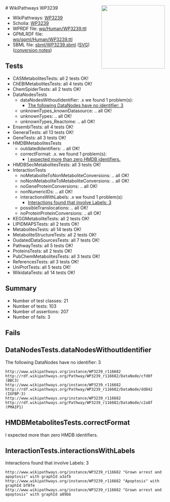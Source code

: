 <img style="float: right; width: 200px" src="../logo.png" />
# WikiPathways WP3239

* WikiPathways: [WP3239](https://identifiers.org/wikipathways:WP3239)
* Scholia: [WP3239](https://scholia.toolforge.org/wikipathways/WP3239)
* WPRDF file: [wp/Human/WP3239.ttl](../wp/Human/WP3239.ttl)
* GPMLRDF file: [wp/gpml/Human/WP3239.ttl](../wp/gpml/Human/WP3239.ttl)
* SBML file: [sbml/WP3239.sbml](../sbml/WP3239.sbml) ([SVG](../sbml/WP3239.svg)) ([conversion notes](../sbml/WP3239.txt))

## Tests
* CASMetabolitesTests: all 2 tests OK!
* ChEBIMetabolitesTests: all 4 tests OK!
* ChemSpiderTests: all 2 tests OK!
* DataNodesTests
    * dataNodesWithoutIdentifier: .x we found 1 problem(s):
        * [The following DataNodes have no identifier: 3](#d2d32fa2)
    * unknownTypes_knownDatasource: .. all OK!
    * unknownTypes: .. all OK!
    * unknownTypes_Reactome: .. all OK!
* EnsemblTests: all 4 tests OK!
* GeneralTests: all 13 tests OK!
* GeneTests: all 3 tests OK!
* HMDBMetabolitesTests
    * outdatedIdentifiers: .. all OK!
    * correctFormat: .x. we found 1 problem(s):
        * [I expected more than zero HMDB identifiers.](#ad154c1e)
* HMDBSecMetabolitesTests: all 3 tests OK!
* InteractionTests
    * noMetaboliteToNonMetaboliteConversions: .. all OK!
    * noNonMetaboliteToMetaboliteConversions: .. all OK!
    * noGeneProteinConversions: .. all OK!
    * nonNumericIDs: .. all OK!
    * interactionsWithLabels: .x we found 1 problem(s):
        * [Interactions found that involve Labels: 3](#630d267a)
    * possibleTranslocations: .. all OK!
    * noProteinProteinConversions: .. all OK!
* KEGGMetaboliteTests: all 2 tests OK!
* LIPIDMAPSTests: all 2 tests OK!
* MetabolitesTests: all 14 tests OK!
* MetaboliteStructureTests: all 2 tests OK!
* OudatedDataSourcesTests: all 7 tests OK!
* PathwayTests: all 5 tests OK!
* ProteinsTests: all 2 tests OK!
* PubChemMetabolitesTests: all 3 tests OK!
* ReferencesTests: all 3 tests OK!
* UniProtTests: all 5 tests OK!
* WikidataTests: all 14 tests OK!


## Summary

* Number of test classes: 21
* Number of tests: 103
* Number of assertions: 207
* Number of fails: 3

## Fails

<a name="d2d32fa2" />

## DataNodesTests.dataNodesWithoutIdentifier

The following DataNodes have no identifier: 3
```
http://www.wikipathways.org/instance/WP3239_r116682 http://rdf.wikipathways.org/Pathway/WP3239_r116682/DataNode/cfd0f (BBC3)
http://www.wikipathways.org/instance/WP3239_r116682 http://rdf.wikipathways.org/Pathway/WP3239_r116682/DataNode/dd842 (IGFBP-3)
http://www.wikipathways.org/instance/WP3239_r116682 http://rdf.wikipathways.org/Pathway/WP3239_r116682/DataNode/c2a8f (PMAIP1)
```

<a name="ad154c1e" />

## HMDBMetabolitesTests.correctFormat

I expected more than zero HMDB identifiers.
<a name="630d267a" />

## InteractionTests.interactionsWithLabels

Interactions found that involve Labels: 3
```
http://www.wikipathways.org/instance/WP3239_r116682 "Grown arrest and apoptosis" with graphId a3afb
http://www.wikipathways.org/instance/WP3239_r116682 "Apoptosis" with graphId bf8fe
http://www.wikipathways.org/instance/WP3239_r116682 "Grown arrest and apoptosis" with graphId a89bb
```

